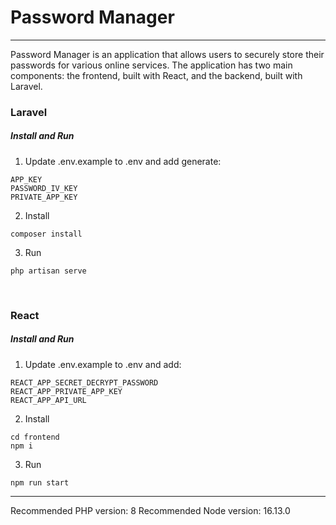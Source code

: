 # Password Manager 
--------------------------

Password Manager is an application that allows users to securely store their passwords for various online services. The application has two main components: the frontend, built with React, and the backend, built with Laravel.

### Laravel

##### Install and Run 

1. Update .env.example to .env and add generate: 
```
APP_KEY
PASSWORD_IV_KEY 
PRIVATE_APP_KEY
```
2. Install 
```
composer install
```
3. Run 
```
php artisan serve
```
<br>

### React

##### Install and Run 

1. Update .env.example to .env and add: 
```
REACT_APP_SECRET_DECRYPT_PASSWORD
REACT_APP_PRIVATE_APP_KEY
REACT_APP_API_URL
```
2. Install 
```
cd frontend
npm i
```
3. Run
```
npm run start
```

***

Recommended PHP version: 8
Recommended Node version: 16.13.0




